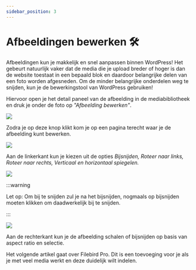 ```yaml
---
sidebar_position: 3
---
```


# Afbeeldingen bewerken 🛠️

Afbeeldingen kun je makkelijk en snel aanpassen binnen WordPress! Het gebeurt natuurlijk vaker dat de media die je upload breder of hoger is dan de website toestaat in een bepaald blok en daardoor belangrijke delen van een foto worden afgesneden. Om de minder belangrijke onderdelen weg te snijden, kun je de bewerkingstool van WordPress gebruiken!

Hiervoor open je het detail paneel van de afbeelding in de mediabibliotheek en druk je onder de foto op *"Afbeelding bewerken"*.

<img src="https://wiki.pageking.nl/img/bijlagedetail.png"></img>

Zodra je op deze knop klikt kom je op een pagina terecht waar je de afbeelding kunt bewerken.

<img src="https://wiki.pageking.nl/img/afbeeldingbewerkenfull.png"></img>

Aan de linkerkant kun je kiezen uit de opties *Bijsnijden, Roteer naar links, Roteer naar rechts, Verticaal en horizontaal spiegelen.*

<img src="https://wiki.pageking.nl/img/afbeeldingbewerkenlinks.png"></img>

:::warning

Let op: Om bij te snijden zul je na het bijsnijden, nogmaals op bijsnijden moeten klikken om daadwerkelijk bij te snijden.

:::

<img src="https://wiki.pageking.nl/img/afbeeldingbewerkenrechts.png"></img>

Aan de rechterkant kun je de afbeelding schalen of bijsnijden op basis van aspect ratio en selectie.

Het volgende artikel gaat over Filebird Pro. Dit is een toevoeging voor je als je met veel media werkt en deze duidelijk wilt indelen.